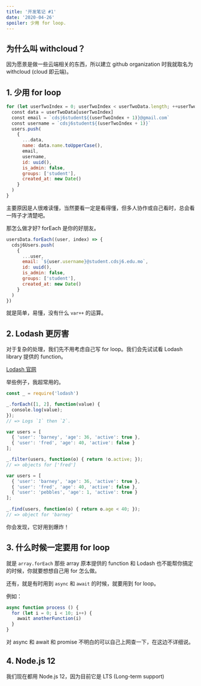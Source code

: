 ```yaml
---
title: '开发笔记 #1'
date: '2020-04-26'
spoiler: 少用 for loop.
---
```


## 为什么叫 withcloud？

因为愿景是做一些云端相关的东西，所以建立 github organization 时我就取名为 withcloud (cloud 即云端)。

## 1. 少用 for loop

```jsx
for (let userTwoIndex = 0; userTwoIndex < userTwoData.length; ++userTwoIndex) {
  const data = userTwoData[userTwoIndex]
  const email = `cdsj6student${(userTwoIndex + 1)}@gmail.com`
  const username = `cdsj6student${(userTwoIndex + 1)}`
  users.push(
    {
      ...data,
      name: data.name.toUpperCase(),
      email,
      username,
      id: uuid(),
      is_admin: false,
      groups: ['student'],
      created_at: new Date()
    }
  )
}
```

主要原因是人很难读懂，当然要看一定是看得懂，但多人协作或自己看时，总会看一阵子才清楚吧。

那怎么做才好? forEach 是你的好朋友。

```jsx
usersData.forEach((user, index) => {
  cdsj6Users.push(
    {
      ...user,
      email: `${user.username}@student.cdsj6.edu.mo`,
      id: uuid(),
      is_admin: false,
      groups: ['student'],
      created_at: new Date()
    }
  )
})
```

就是简单，易懂，没有什么 `var++` 的运算。

## 2. Lodash 更厉害

对于复杂的处理，我们先不用考虑自己写 for loop。我们会先试试看 Lodash library 提供的 function。

[Lodash 官网](https://lodash.com/docs/4.17.15)

举些例子，我超常用的。

```jsx
const _ = require('lodash')

_.forEach([1, 2], function(value) {
  console.log(value);
});
// => Logs `1` then `2`.

var users = [
  { 'user': 'barney', 'age': 36, 'active': true },
  { 'user': 'fred', 'age': 40, 'active': false }
];

_.filter(users, function(o) { return !o.active; });
// => objects for ['fred']

var users = [
  { 'user': 'barney', 'age': 36, 'active': true },
  { 'user': 'fred', 'age': 40, 'active': false },
  { 'user': 'pebbles', 'age': 1, 'active': true }
];
 
_.find(users, function(o) { return o.age < 40; });
// => object for 'barney'
```

你会发现，它好用到爆炸！

## 3. 什么时候一定要用 for loop

就是 `array.forEach` 那些 array 原本提供的 function 和 Lodash 也不能帮你搞定的时候，你就要想想自己用 for 怎么做。

还有，就是有时用到 `async` 和 `await` 的时候，就要用到 for loop。

例如：

```jsx
async function process () {
  for (let i = 0; i < 10; i++) {
    await anotherFunction(i)
  }
}
```

对 async 和 await 和 promise 不明白的可以自己上网查一下，在这边不详细说。

## 4. Node.js 12

我们现在都用 Node.js 12，因为目前它是 LTS (Long-term support)
